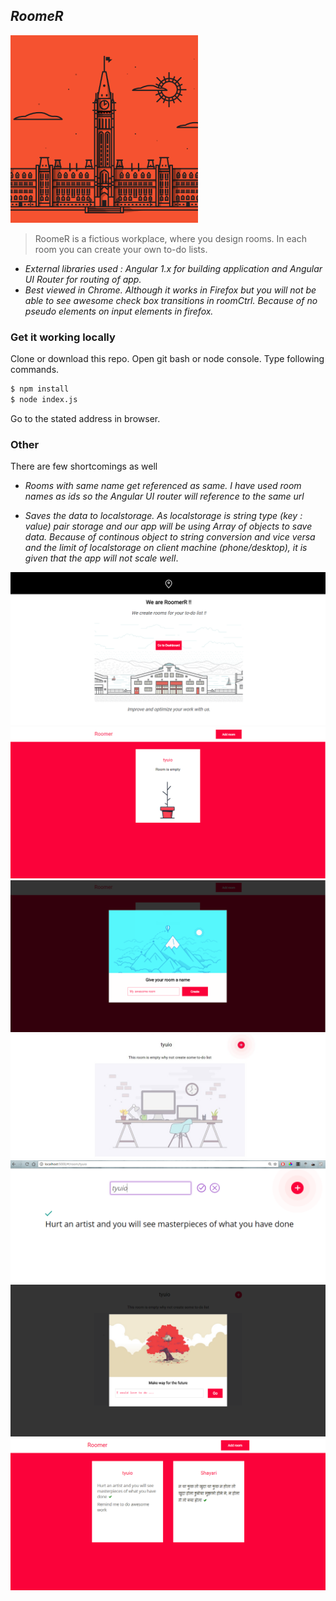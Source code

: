 ## *RoomeR* 

![](screenshots/room.png?raw=true)

> RoomeR is a fictious workplace, where you design rooms.
> In each room you can create your own to-do lists.

- *External libraries used : Angular 1.x for building application and Angular UI Router for routing of app.*
- *Best viewed in Chrome. Although it works in Firefox but you will not be able to see awesome check box transitions in roomCtrl. Because of no pseudo elements on input elements in firefox.*

### Get it working locally
Clone or download this repo. Open git bash or node console. Type following commands.
```sh
$ npm install
$ node index.js
```
Go to the stated address in browser.

### Other
There are few shortcomings as well

- *Rooms with same name get referenced as same. I have used room names as ids so the Angular UI router will reference to the same url*

- *Saves the data to localstorage. As localstorage is string type (key : value) pair storage and our app will be using Array of objects to save data. 
	Because of continous object to string conversion and vice versa and the limit of localstorage on client machine (phone/desktop), it is given that the app will not scale well*.

![](screenshots/1.png?raw=true)
![](screenshots/2.png?raw=true)
![](screenshots/3.png?raw=true)
![](screenshots/4.jpg?raw=true)
![](screenshots/5.png?raw=true)
![](screenshots/6.png?raw=true)
![](screenshots/7.png?raw=true)

